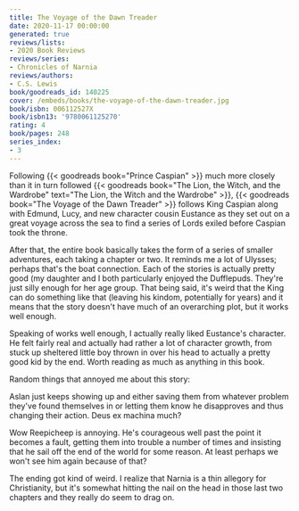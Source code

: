 ```yaml
---
title: The Voyage of the Dawn Treader
date: 2020-11-17 00:00:00
generated: true
reviews/lists:
- 2020 Book Reviews
reviews/series:
- Chronicles of Narnia
reviews/authors:
- C.S. Lewis
book/goodreads_id: 140225
cover: /embeds/books/the-voyage-of-the-dawn-treader.jpg
book/isbn: 006112527X
book/isbn13: '9780061125270'
rating: 4
book/pages: 248
series_index:
- 3
---
```

Following {{< goodreads book="Prince Caspian" >}} much more closely than it in turn followed {{< goodreads book="The Lion, the Witch, and the Wardrobe" text="The Lion, the Witch and the Wardrobe" >}}, {{< goodreads book="The Voyage of the Dawn Treader" >}} follows King Caspian along with Edmund, Lucy, and new character cousin Eustance as they set out on a great voyage across the sea to find a series of Lords exiled before Caspian took the throne.  

After that, the entire book basically takes the form of a series of smaller adventures, each taking a chapter or two. It reminds me a lot of Ulysses; perhaps that's the boat connection. Each of the stories is actually pretty good (my daughter and I both particularly enjoyed the Dufflepuds. They're just silly enough for her age group. That being said, it's weird that the King can do something like that (leaving his kindom, potentially for years) and it means that the story doesn't have much of an overarching plot, but it works well enough.  

<!--more-->

Speaking of works well enough, I actually really liked Eustance's character. He felt fairly real and actually had rather a lot of character growth, from stuck up sheltered little boy thrown in over his head to actually a pretty good kid by the end. Worth reading as much as anything in this book.  

Random things that annoyed me about this story:  

Aslan just keeps showing up and either saving them from whatever problem they've found themselves in or letting them know he disapproves and thus changing their action. Deus ex machina much?  

Wow Reepicheep is annoying. He's courageous well past the point it becomes a fault, getting them into trouble a number of times and insisting that he sail off the end of the world for some reason. At least perhaps we won't see him again because of that?  

The ending got kind of weird. I realize that Narnia is a thin allegory for Christianity, but it's somewhat hitting the nail on the head in those last two chapters and they really do seem to drag on.